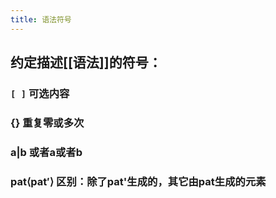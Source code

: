 ```yaml
---
title: 语法符号
---
```


## 约定描述[[语法]]的符号：
### `[ ]` 可选内容
### {} 重复零或多次
### a|b  或者a或者b
### pat⟨pat′⟩ 区别：除了pat'生成的，其它由pat生成的元素
###
